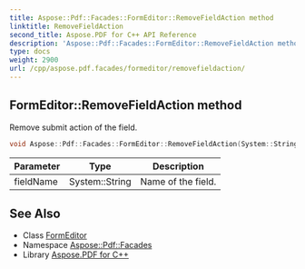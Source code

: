 ```yaml
---
title: Aspose::Pdf::Facades::FormEditor::RemoveFieldAction method
linktitle: RemoveFieldAction
second_title: Aspose.PDF for C++ API Reference
description: 'Aspose::Pdf::Facades::FormEditor::RemoveFieldAction method. Remove submit action of the field in C++.'
type: docs
weight: 2900
url: /cpp/aspose.pdf.facades/formeditor/removefieldaction/
---
```

## FormEditor::RemoveFieldAction method


Remove submit action of the field.

```cpp
void Aspose::Pdf::Facades::FormEditor::RemoveFieldAction(System::String fieldName)
```


| Parameter | Type | Description |
| --- | --- | --- |
| fieldName | System::String | Name of the field. |

## See Also

* Class [FormEditor](../)
* Namespace [Aspose::Pdf::Facades](../../)
* Library [Aspose.PDF for C++](../../../)
